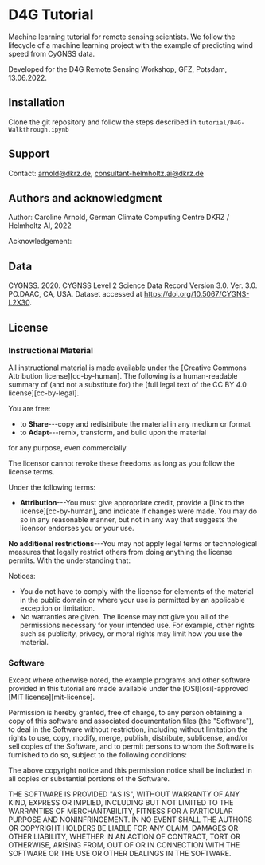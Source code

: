 # D4G Tutorial

Machine learning tutorial for remote sensing scientists. We follow the lifecycle of a machine learning project with the example of predicting wind speed from CyGNSS data.

Developed for the D4G Remote Sensing Workshop, GFZ, Potsdam, 13.06.2022.

## Installation

Clone the git repository and follow the steps described in `tutorial/D4G-Walkthrough.ipynb`

## Support

Contact: arnold@dkrz.de, consultant-helmholtz.ai@dkrz.de

## Authors and acknowledgment

Author: Caroline Arnold, German Climate Computing Centre DKRZ / Helmholtz AI, 2022

Acknowledgement: 

## Data

CYGNSS. 2020. CYGNSS Level 2 Science Data Record Version 3.0. Ver. 3.0. PO.DAAC, CA, USA. Dataset accessed at https://doi.org/10.5067/CYGNS-L2X30.

## License


### Instructional Material

All instructional material is made available under the [Creative Commons Attribution license][cc-by-human]. The following is a human-readable summary of (and not a substitute for) the [full legal text of the CC BY 4.0 license][cc-by-legal].

You are free:

* to **Share**---copy and redistribute the material in any medium or format
* to **Adapt**---remix, transform, and build upon the material

for any purpose, even commercially.

The licensor cannot revoke these freedoms as long as you follow the license terms.

Under the following terms:

* **Attribution**---You must give appropriate credit, provide a [link to the license][cc-by-human], and indicate if changes were made. You may do so in any reasonable manner, but not in any way that suggests the licensor endorses you or your use.

**No additional restrictions**---You may not apply legal terms or technological measures that legally restrict others from doing anything the license permits.  With the understanding that:

Notices:

* You do not have to comply with the license for elements of the material in the public domain or where your use is permitted by an applicable exception or limitation.
* No warranties are given. The license may not give you all of the permissions necessary for your intended use. For example, other rights such as publicity, privacy, or moral rights may limit how you use the material.

### Software

Except where otherwise noted, the example programs and other software provided in this tutorial are made available under the [OSI][osi]-approved [MIT license][mit-license].

Permission is hereby granted, free of charge, to any person obtaining a copy of this software and associated documentation files (the "Software"), to deal in the Software without restriction, including without limitation the rights to use, copy, modify, merge, publish, distribute, sublicense, and/or sell copies of the Software, and to permit persons to whom the Software is furnished to do so, subject to the following conditions:

The above copyright notice and this permission notice shall be included in all copies or substantial portions of the Software.

THE SOFTWARE IS PROVIDED "AS IS", WITHOUT WARRANTY OF ANY KIND, EXPRESS OR IMPLIED, INCLUDING BUT NOT LIMITED TO THE WARRANTIES OF MERCHANTABILITY, FITNESS FOR A PARTICULAR PURPOSE AND NONINFRINGEMENT. IN NO EVENT SHALL THE AUTHORS OR COPYRIGHT HOLDERS BE LIABLE FOR ANY CLAIM, DAMAGES OR OTHER LIABILITY, WHETHER IN AN ACTION OF CONTRACT, TORT OR OTHERWISE, ARISING FROM, OUT OF OR IN CONNECTION WITH THE SOFTWARE OR THE USE OR OTHER DEALINGS IN THE SOFTWARE.

